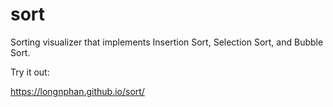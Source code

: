 # sort

Sorting visualizer that implements Insertion Sort, Selection Sort, and Bubble Sort.

 Try it out:
 
 https://longnphan.github.io/sort/
